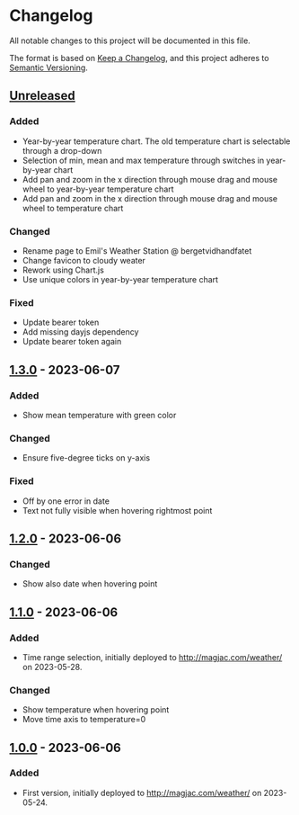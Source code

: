 # Changelog
All notable changes to this project will be documented in this file.

The format is based on [Keep a Changelog](https://keepachangelog.com/en/1.0.0/),
and this project adheres to [Semantic Versioning](https://semver.org/spec/v2.0.0.html).

## [Unreleased]
### Added
* Year-by-year temperature chart. The old temperature chart is selectable through a drop-down
* Selection of min, mean and max temperature through switches in year-by-year chart
* Add pan and zoom in the x direction through mouse drag and mouse wheel to year-by-year temperature chart
* Add pan and zoom in the x direction through mouse drag and mouse wheel to temperature chart

### Changed
* Rename page to Emil's Weather Station @ bergetvidhandfatet
* Change favicon to cloudy weater
* Rework using Chart.js
* Use unique colors in year-by-year temperature chart

### Fixed
* Update bearer token
* Add missing dayjs dependency
* Update bearer token again

## [1.3.0] - 2023-06-07
### Added
* Show mean temperature with green color

### Changed
* Ensure five-degree ticks on y-axis

### Fixed
* Off by one error in date
* Text not fully visible when hovering rightmost point

## [1.2.0] - 2023-06-06
### Changed
* Show also date when hovering point

## [1.1.0] - 2023-06-06
### Added
* Time range selection, initially deployed to http://magjac.com/weather/ on 2023-05-28.

### Changed
* Show temperature when hovering point
* Move time axis to temperature=0

## [1.0.0] - 2023-06-06

### Added
 * First version, initially deployed to http://magjac.com/weather/ on 2023-05-24.

[Unreleased]: https://github.com/magjac/weather/compare/v1.3.0...HEAD
[1.3.0]: https://github.com/magjac/weather/compare/v1.2.0...v1.3.0
[1.2.0]: https://github.com/magjac/weather/compare/v1.1.0...v1.2.0
[1.1.0]: https://github.com/magjac/weather/compare/v1.0.0...v1.1.0
[1.0.0]: https://github.com/magjac/weather/compare/...v1.0.0
